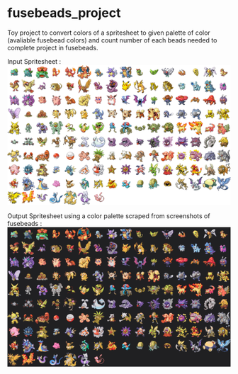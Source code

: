 # fusebeads_project
Toy project to convert colors of a spritesheet to given palette of color (avaliable fusebead colors) and count number of each beads needed to complete project in fusebeads.

Input Spritesheet :
![Alt text](spritesheet.png)


Output Spritesheet using a color palette scraped from screenshots of fusebeads : 
![Alt text](PROCESSEDspritesheet.png)
